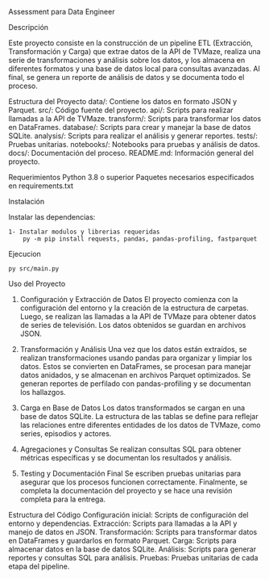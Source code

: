 Assessment para Data Engineer

Descripción

Este proyecto consiste en la construcción de un pipeline ETL (Extracción, Transformación y Carga) que extrae datos de la API de TVMaze, realiza una serie de transformaciones y análisis sobre los datos, y los almacena en diferentes formatos y una base de datos local para consultas avanzadas. Al final, se genera un reporte de análisis de datos y se documenta todo el proceso.

Estructura del Proyecto
data/: Contiene los datos en formato JSON y Parquet.
src/: Código fuente del proyecto.
api/: Scripts para realizar llamadas a la API de TVMaze.
transform/: Scripts para transformar los datos en DataFrames.
database/: Scripts para crear y manejar la base de datos SQLite.
analysis/: Scripts para realizar el análisis y generar reportes.
tests/: Pruebas unitarias.
notebooks/: Notebooks para pruebas y análisis de datos.
docs/: Documentación del proceso.
README.md: Información general del proyecto.

Requerimientos
Python 3.8 o superior
Paquetes necesarios especificados en requirements.txt

Instalación

Instalar las dependencias:

    1- Instalar modulos y librerias requeridas
        py -m pip install requests, pandas, pandas-profiling, fastparquet


Ejecucion

    py src/main.py

Uso del Proyecto
1. Configuración y Extracción de Datos
El proyecto comienza con la configuración del entorno y la creación de la estructura de carpetas. Luego, se realizan las llamadas a la API de TVMaze para obtener datos de series de televisión. Los datos obtenidos se guardan en archivos JSON.

2. Transformación y Análisis
Una vez que los datos están extraídos, se realizan transformaciones usando pandas para organizar y limpiar los datos. Estos se convierten en DataFrames, se procesan para manejar datos anidados, y se almacenan en archivos Parquet optimizados. Se generan reportes de perfilado con pandas-profiling y se documentan los hallazgos.

3. Carga en Base de Datos
Los datos transformados se cargan en una base de datos SQLite. La estructura de las tablas se define para reflejar las relaciones entre diferentes entidades de los datos de TVMaze, como series, episodios y actores.

4. Agregaciones y Consultas
Se realizan consultas SQL para obtener métricas específicas y se documentan los resultados y análisis.

5. Testing y Documentación Final
Se escriben pruebas unitarias para asegurar que los procesos funcionen correctamente. Finalmente, se completa la documentación del proyecto y se hace una revisión completa para la entrega.

Estructura del Código
Configuración inicial: Scripts de configuración del entorno y dependencias.
Extracción: Scripts para llamadas a la API y manejo de datos en JSON.
Transformación: Scripts para transformar datos en DataFrames y guardarlos en formato Parquet.
Carga: Scripts para almacenar datos en la base de datos SQLite.
Análisis: Scripts para generar reportes y consultas SQL para análisis.
Pruebas: Pruebas unitarias de cada etapa del pipeline.